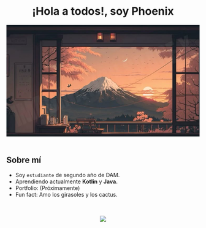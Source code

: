 <!-- Presentación y banner -->
<div align = "center">
    <h1>¡Hola a todos!, soy Phoenix </h1>
    <img src= "https://github.com/navfer/navfer/blob/main/fuji.jpg">
</div>
<br>

<!-- Sobre mi -->
## Sobre mí  
- Soy `estudiante` de segundo año de DAM.
- Aprendiendo actualmente **Kotlin** y **Java.**
- Portfolio: (Próximamente)
- Fun fact: Amo los girasoles y los cactus.

<br>
<p align="center">
<a href="https://github.com/navfer">
    <img align="center" height="150px" src="https://github-readme-stats.vercel.app/api/top-langs/?username=navfer&text_color=FFFFFF&bg_color=000000&title_color=94b4a4&langs_count=15&layout=compact&hide_border=true"/>
  </a>
</p>
